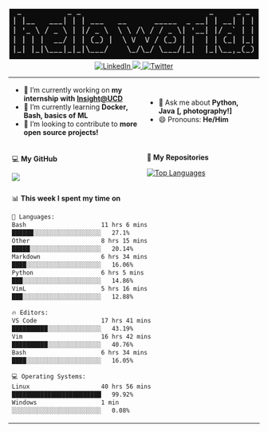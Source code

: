<p align="center">
  <img src="https://github.com/rajitbanerjee/rajitbanerjee/blob/master/resources/hello-world.jpg" width=500 /> 
  <br />
  <a href="https://www.linkedin.com/in/rajitbanerjee/">
    <img src="https://img.shields.io/badge/-rajitbanerjee-blue?style=flat-square&logo=Linkedin&logoColor=white" alt="LinkedIn" />
  </a>
  <a href="https://rajitbanerjee.github.io">
    <img src="https://img.shields.io/badge/-rajitbanerjee.github.io-black?style=flat-square&logo=github&logoColor=white" />
  </a>
  <a href="https://twitter.com/rajit_banerjee">
    <img src="https://img.shields.io/twitter/follow/rajit_banerjee?style=social" alt="Twitter" />
  </a>
</p>

<table>
  <tr><td>
    
  - 🔭 I’m currently working on **my internship with [Insight@UCD](https://www.insight-centre.org/)**
  - 🌱 I’m currently learning **Docker, Bash, basics of ML**
  - 👯 I’m looking to contribute to **more open source projects!**
  
  </td><td>
  
  - 💬 Ask me about **Python, Java [, photography!]** 
  - 😄 Pronouns: **He/Him**
      
  </td></tr>
  <tr><td>
  
  💻 **My GitHub** 

  <img src="https://github-readme-stats.vercel.app/api?username=rajitbanerjee&hide_title=true&show_icons=true&count_private=true&title_color=fff&icon_color=f39c19&text_color=9f9f9f&bg_color=151515">
  
  </td><td>
  
  📁 **My Repositories**
  
  [![Top Languages](https://github-readme-stats.vercel.app/api/top-langs/?username=rajitbanerjee&layout=compact&hide_title=true)](https://github.com/rajitbanerjee?tab=repositories)
  
  </td>
  <tr><td colspan="2">

  <!--START_SECTION:waka-->
📊 **This week I spent my time on** 

```text
💬 Languages: 
Bash                     11 hrs 6 mins       ██████░░░░░░░░░░░░░░░░░░░   27.1% 
Other                    8 hrs 15 mins       █████░░░░░░░░░░░░░░░░░░░░   20.14% 
Markdown                 6 hrs 34 mins       ████░░░░░░░░░░░░░░░░░░░░░   16.06% 
Python                   6 hrs 5 mins        ███░░░░░░░░░░░░░░░░░░░░░░   14.86% 
VimL                     5 hrs 16 mins       ███░░░░░░░░░░░░░░░░░░░░░░   12.88%

🔥 Editors: 
VS Code                  17 hrs 41 mins      ██████████░░░░░░░░░░░░░░░   43.19% 
Vim                      16 hrs 42 mins      ██████████░░░░░░░░░░░░░░░   40.76% 
Bash                     6 hrs 34 mins       ████░░░░░░░░░░░░░░░░░░░░░   16.05%

💻 Operating Systems: 
Linux                    40 hrs 56 mins      █████████████████████████   99.92% 
Windows                  1 min               ░░░░░░░░░░░░░░░░░░░░░░░░░   0.08%

```


<!--END_SECTION:waka-->
  
</td></tr>
</table>



